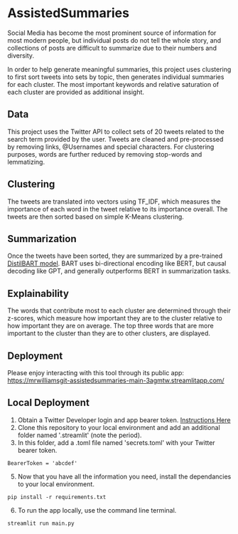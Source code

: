 # AssistedSummaries
Social Media has become the most prominent source of information for most modern people, but individual posts do not tell the whole story, and collections of posts are difficult to summarize due to their numbers and diversity. 

In order to help generate meaningful summaries, this project uses clustering to first sort tweets into sets by topic, then generates individual summaries for each cluster. The most important keywords and relative saturation of each cluster are provided as additional insight.

## Data
This project uses the Twitter API to collect sets of 20 tweets related to the search term provided by the user. Tweets are cleaned and pre-processed by removing links, @Usernames and special characters. For clustering purposes, words are further reduced by removing stop-words and lemmatizing.

## Clustering
The tweets are translated into vectors using TF_IDF, which measures the importance of each word in the tweet relative to its importance overall. The tweets are then sorted based on simple K-Means clustering. 

## Summarization
Once the tweets have been sorted, they are summarized by a pre-trained [DistilBART model](https://huggingface.co/sshleifer/distilbart-cnn-12-6). BART uses bi-directional encoding like BERT, but causal decoding like GPT​, and generally outperforms BERT in summarization tasks.

## Explainability
The words that contribute most to each cluster are determined through their z-scores, which measure how important they are to the cluster relative to how important they are on average. The top three words that are more important to the cluster than they are to other clusters, are displayed.

## Deployment
Please enjoy interacting with this tool through its public app: https://mrwilliamsgit-assistedsummaries-main-3agmtw.streamlitapp.com/

## Local Deployment
1. Obtain a Twitter Developer login and app bearer token. [Instructions Here](https://developer.twitter.com/en/support/twitter-api/developer-account)
2. Clone this repository to your local environment and add an additional folder named '.streamlit' (note the period).
3. In this folder, add a .toml file named 'secrets.toml' with your Twitter bearer token.
```
BearerToken = 'abcdef'
```
5. Now that you have all the information you need, install the dependancies to your local environment.
```
pip install -r requirements.txt
```
6. To run the app locally, use the command line terminal.
```
streamlit run main.py
```
